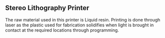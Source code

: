 ## Stereo Lithography Printer

The raw material used in this printer is Liquid resin. Printing is done through laser as the plastic used for fabrication solidifies when light is brought in contact at the required locations through programming.